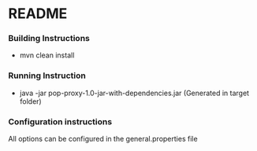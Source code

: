 # README #

### Building Instructions ###

* mvn clean install

### Running Instruction ###
* java -jar pop-proxy-1.0-jar-with-dependencies.jar (Generated in target folder)

### Configuration instructions ###
All options can be configured in the general.properties file
